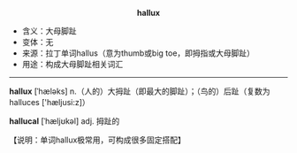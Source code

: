 
**<center>hallux</center>**

- <span class="definition">含义：大母脚趾</span>
- <span class="definition">变体：无</span>
- <span class="definition">来源：拉丁单词hallus（意为thumb或big toe，即拇指或大母脚趾）</span>
- <span class="definition">用途：构成大母脚趾相关词汇</span>


---


<span class="vocabulary">**hallux**</span> [ˈhæləks] n.（人的）大拇趾（即最大的脚趾）；（鸟的）后趾（复数为halluces ['hæljusi:z]）    

<span class="vocabulary">**hallucal**</span> [ˈhæljʊkəl] adj. 拇趾的 

【说明：单词hallux极常用，可构成很多固定搭配】

